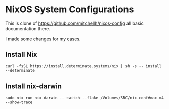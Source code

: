 # NixOS System Configurations

This is clone of https://github.com/mitchellh/nixos-config all basic documentation there.

I made some changes for my cases.

## Install Nix
```shell
curl -fsSL https://install.determinate.systems/nix | sh -s -- install --determinate
```

## Install nix-darwin
```shell
sudo nix run nix-darwin -- switch --flake /Volumes/SRC/nix-conf#mac-m4 --show-trace
```


